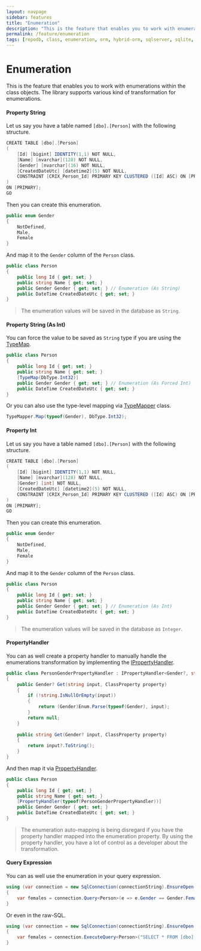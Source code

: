 ```yaml
---
layout: navpage
sidebar: features
title: "Enumeration"
description: "This is the feature that enables you to work with enumerations within the class objects."
permalink: /feature/enumeration
tags: [repodb, class, enumeration, orm, hybrid-orm, sqlserver, sqlite, mysql, postgresql]
---
```


# Enumeration

This is the feature that enables you to work with enumerations within the class objects. The library supports various kind of transformation for enumerations.

#### Property String

Let us say you have a table named `[dbo].[Person]` with the following structure.

```csharp
CREATE TABLE [dbo].[Person]
(
	[Id] [bigint] IDENTITY(1,1) NOT NULL,
	[Name] [nvarchar](128) NOT NULL,
	[Gender] [nvarchar](16) NOT NULL,
	[CreatedDateUtc] [datetime2](5) NOT NULL,
	CONSTRAINT [CRIX_Person_Id] PRIMARY KEY CLUSTERED ([Id] ASC) ON [PRIMARY]
)
ON [PRIMARY];
GO
```

Then you can create this enumeration.

```csharp
public enum Gender
{
    NotDefined,
    Male,
    Female
}
```

And map it to the `Gender` column of the `Person` class.

```csharp
public class Person
{
	public long Id { get; set; }
	public string Name { get; set; }
	public Gender Gender { get; set; } // Enumeration (As String)
	public DateTime CreatedDateUtc { get; set; }
}
```

> The enumeration values will be saved in the database as `String`.

#### Property String (As Int)

You can force the value to be saved as `String` type if you are using the [TypeMap](/attribute/typemap).

```csharp
public class Person
{
	public long Id { get; set; }
	public string Name { get; set; }
    [TypeMap(DbType.Int32)]
	public Gender Gender { get; set; } // Enumeration (As Forced Int)
	public DateTime CreatedDateUtc { get; set; }
}
```

Or you can also use the type-level mapping via [TypeMapper](/mapper/typemapper) class.

```csharp
TypeMapper.Map(typeof(Gender), DbType.Int32);
```

#### Property Int

Let us say you have a table named `[dbo].[Person]` with the following structure.

```csharp
CREATE TABLE [dbo].[Person]
(
	[Id] [bigint] IDENTITY(1,1) NOT NULL,
	[Name] [nvarchar](128) NOT NULL,
	[Gender] [int] NOT NULL,
	[CreatedDateUtc] [datetime2](5) NOT NULL,
	CONSTRAINT [CRIX_Person_Id] PRIMARY KEY CLUSTERED ([Id] ASC) ON [PRIMARY]
)
ON [PRIMARY];
GO
```

Then you can create this enumeration.

```csharp
public enum Gender
{
    NotDefined,
    Male,
    Female
}
```

And map it to the `Gender` column of the `Person` class.

```csharp
public class Person
{
	public long Id { get; set; }
	public string Name { get; set; }
	public Gender Gender { get; set; } // Enumeration (As Int)
	public DateTime CreatedDateUtc { get; set; }
}
```

> The enumeration values will be saved in the database as `Integer`.

#### PropertyHandler

You can as well create a property handler to manually handle the enumerations transformation by implementing the [IPropertyHandler](/interface/ipropertyhandler).

```csharp
public class PersonGenderPropertyHandler : IPropertyHandler<Gender?, string>
{
    public Gender? Get(string input, ClassProperty property)
    {
        if (!string.IsNullOrEmpty(input))
        {
            return (Gender)Enum.Parse(typeof(Gender), input);
        }
        return null;
    }
    
    public string Get(Gender? input, ClassProperty property)
    {
        return input?.ToString();
    }
}
```

And then map it via [PropertyHandler](/attribute/propertyhandler).

```csharp
public class Person
{
    public long Id { get; set; }
    public string Name { get; set; }
    [PropertyHandler(typeof(PersonGenderPropertyHandler))]
    public Gender Gender { get; set; }
    public DateTime CreatedDateUtc { get; set; }
}
```

> The enumeration auto-mapping is being disregard if you have the property handler mapped into the enumeration property. By using the property handler, you have a lot of control as a developer about the transformation.

#### Query Expression

You can as well use the enumeration in your query expression.

```csharp
using (var connection = new SqlConnection(connectionString).EnsureOpen())
{
    var females = connection.Query<Person>(e => e.Gender == Gender.Female);
}
```

Or even in the raw-SQL.

```csharp
using (var connection = new SqlConnection(connectionString).EnsureOpen())
{
    var females = connection.ExecuteQuery<Person>("SELECT * FROM [dbo].[Person] WHERE [Gender] = @Gender;", new { Gender = Gender.Female });
}
```
